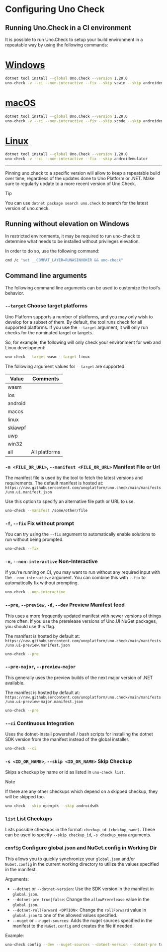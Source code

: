 # Configuring Uno Check

## Running Uno.Check in a CI environment

It is possible to run Uno.Check to setup your build environment in a repeatable way by using the following commands:

# [**Windows**](#tab/windows)

```bash
dotnet tool install --global Uno.Check --version 1.20.0
uno-check -v --ci --non-interactive --fix --skip vswin --skip androidemulator --skip androidsdk
```

# [**macOS**](#tab/macos)

```bash
dotnet tool install --global Uno.Check --version 1.20.0
uno-check -v --ci --non-interactive --fix --skip xcode --skip androidemulator --skip androidsdk
```


# [**Linux**](#tab/linux)

```bash
dotnet tool install --global Uno.Check --version 1.20.0
uno-check -v --ci --non-interactive --fix --skip androidemulator
```

***

Pinning uno.check to a specific version will allow to keep a repeatable build over time, regardless of the updates done to Uno Platform or .NET. Make sure to regularly update to a more recent version of Uno.Check.

> [!TIP]
> You can use `dotnet package search uno.check` to search for the latest version of uno.check.

## Running without elevation on Windows

In restricted environments, it may be required to run uno-check to determine what needs to be installed without privileges elevation.

In order to do so, use the following command:

```bash
cmd /c "set __COMPAT_LAYER=RUNASINVOKER && uno-check"
```

## Command line arguments

The following command line arguments can be used to customize the tool's behavior.

### `--target` Choose target platforms

Uno Platform supports a number of platforms, and you may only wish to develop for a subset of them. By default, the tool runs check for all supported platforms. If you use the `--target` argument, it will only run checks for the nominated target or targets.

So, for example, the following will only check your environment for web and Linux development:

```bash
uno-check --target wasm --target linux
```

The following argument values for `--target` are supported:

| Value     | Comments          |
|-----------|-------------------|
| wasm      |                   |
| ios       |                   |
| android   |                   |
| macos     |                   |
| linux     |                   |
| skiawpf   |                   |
| uwp       |                   |
| win32     |                   |
| all       | All platforms     |

### `-m <FILE_OR_URL>`, `--manifest <FILE_OR_URL>` Manifest File or Url

The manifest file is used by the tool to fetch the latest versions and requirements.
The default manifest is hosted at: `https://raw.githubusercontent.com/unoplatform/uno.check/main/manifests/uno.ui.manifest.json`

Use this option to specify an alternative file path or URL to use.

```bash
uno-check --manifest /some/other/file
```

### `-f`, `--fix` Fix without prompt

You can try using the `--fix` argument to automatically enable solutions to run without being prompted.

```bash
uno-check --fix
```

### `-n`, `--non-interactive` Non-Interactive

If you're running on CI, you may want to run without any required input with the `--non-interactive` argument.  You can combine this with `--fix` to automatically fix without prompting.

```bash
uno-check --non-interactive
```

### `--pre`, `--preview`, `-d`, `--dev` Preview Manifest feed

This uses a more frequently updated manifest with newer versions of things more often. If you use the prerelease versions of Uno.UI NuGet packages, you should use this flag.

The manifest is hosted by default at: `https://raw.githubusercontent.com/unoplatform/uno.check/main/manifests/uno.ui-preview.manifest.json`

```bash
uno-check --pre
```

### `--pre-major`, `--preview-major`

This generally uses the preview builds of the next major version of .NET available.

The manifest is hosted by default at: `https://raw.githubusercontent.com/unoplatform/uno.check/main/manifests/uno.ui-preview-major.manifest.json`

```bash
uno-check --pre
```

### `--ci` Continuous Integration

Uses the dotnet-install powershell / bash scripts for installing the dotnet SDK version from the manifest instead of the global installer.

```bash
uno-check --ci
```

### `-s <ID_OR_NAME>`, `--skip <ID_OR_NAME>` Skip Checkup

Skips a checkup by name or id as listed in `uno-check list`.

> [!NOTE]
> If there are any other checkups which depend on a skipped checkup, they will be skipped too.

```bash
uno-check --skip openjdk --skip androidsdk
```

### `list` List Checkups

Lists possible checkups in the format: `checkup_id (checkup_name)`.
These can be used to specify `--skip checkup_id`, `-s checkup_name` arguments.

### `config` Configure global.json and NuGet.config in Working Dir

This allows you to quickly synchronize your `global.json` and/or `NuGet.config` in the current working directory to utilize the values specified in the manifest.

Arguments:

- `--dotnet` or `--dotnet-version`: Use the SDK version in the manifest in `global.json`.
- `--dotnet-pre true|false`: Change the `allowPrerelease` value in the `global.json`.
- `--dotnet-rollForward <OPTION>`: Change the `rollForward` value in `global.json` to one of the allowed values specified.
- `--nuget` or `--nuget-sources`: Adds the nuget sources specified in the manifest to the `NuGet.config` and creates the file if needed.

Example:

```bash
uno-check config --dev --nuget-sources --dotnet-version --dotnet-pre true
```
